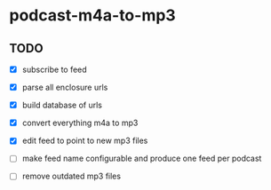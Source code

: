 # podcast-m4a-to-mp3

## TODO

- [x] subscribe to feed
- [x] parse all enclosure urls
- [x] build database of urls
- [x] convert everything m4a to mp3
- [x] edit feed to point to new mp3 files
- [ ] make feed name configurable and produce one feed per podcast
- [ ] remove outdated mp3 files

